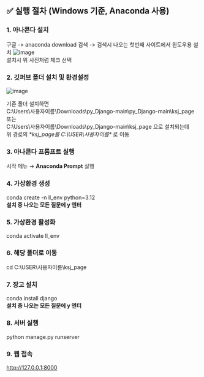 ## ✅ 실행 절차 (Windows 기준, Anaconda 사용)

### 1. 아나콘다 설치 
구글 -> anaconda download 검색 -> 검색시 나오는 첫번째 사이트에서 윈도우용 설치
![image](https://github.com/user-attachments/assets/38f58b90-48c0-4740-acfe-0da4f1cbc382)  
설치시 위 사진처럼 체크 선택
### 2. 깃퍼브 폴더 설치 및 환경설정
![image](https://github.com/user-attachments/assets/e5eb66e5-1e23-4c7a-bad6-4a316c5626c6)  

기존 폴더 설치하면  
C:\Users\사용자이름\Downloads\py_Django-main\py_Django-main\ksj_page 또는  
C:\Users\사용자이름\Downloads\py_Django-main\ksj_page
으로 설치되는데  
위 경로의 **ksj_page를 C:\USER\사용자이름\** 로 이동
### 3. 아나콘다 프롬프트 실행
시작 메뉴 → **Anaconda Prompt** 실행


### 4. 가상환경 생성
conda create -n ll_env python=3.12  
**설치 중 나오는 모든 질문에 y 엔터**  
### 5. 가상환경 활성화
conda activate ll_env  
### 6. 해당 폴더로 이동
cd C:\USER\사용자이름\ksj_page  
### 7. 장고 설치
conda install django  
**설치 중 나오는 모든 질문에 y 엔터**  
### 8. 서버 실행
python manage.py runserver
### 9. 웹 접속
http://127.0.0.1:8000

